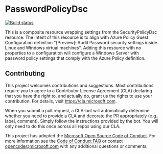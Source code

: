# PasswordPolicyDsc

[![Build status](https://ci.appveyor.com/api/projects/status/rt71xrs58kd75sp9/branch/master?svg=true)](https://ci.appveyor.com/project/mgreenegit/passwordpolicydsc/branch/master)

This is a composite resource wrapping settings from the SecurityPolicyDsc resource.
The intent of this resource is to align with Azure Policy Guest Configuration definition
"[Preview]: Audit Password security settings inside Linux and Windows virtual machines".
Adding this resource with no properties to a configuration will configure a Windows Server
with password policy settings that comply with the Azure Policy definition.

## Contributing

This project welcomes contributions and suggestions.  Most contributions require you to agree to a
Contributor License Agreement (CLA) declaring that you have the right to, and actually do, grant us
the rights to use your contribution. For details, visit https://cla.microsoft.com.

When you submit a pull request, a CLA-bot will automatically determine whether you need to provide
a CLA and decorate the PR appropriately (e.g., label, comment). Simply follow the instructions
provided by the bot. You will only need to do this once across all repos using our CLA.

This project has adopted the [Microsoft Open Source Code of Conduct](https://opensource.microsoft.com/codeofconduct/).
For more information see the [Code of Conduct FAQ](https://opensource.microsoft.com/codeofconduct/faq/) or
contact [opencode@microsoft.com](mailto:opencode@microsoft.com) with any additional questions or comments.
